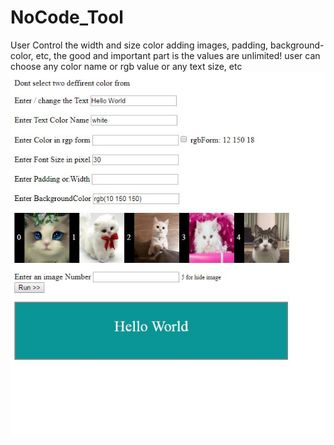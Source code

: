 # NoCode_Tool
 User Control the width and size color adding images, padding, background-color, etc,  the good and important part is the values are unlimited! user can choose any color name or rgb value  or any text size, etc
<img src="editor 1.JPG">
